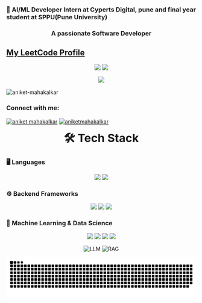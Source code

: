 <h3 align="left">👋 AI/ML Developer Intern at Cyperts Digital, pune and final year student at SPPU(Pune University)</h3>
<h3 align="center">A passionate Software Developer</h3>

## [My LeetCode Profile](https://leetcode.com/mahakalkaraniket001/)

<p align="center">
<img src="https://assets.leetcode.com/static_assets/others/2550.gif" width="150">
<img src="https://assets.leetcode.com/static_assets/others/Introduction_to_Pandas.gif" width="150">
<p>

<p align="center">
  <img src="https://leetcard.jacoblin.cool/mahakalkaraniket001?ext=heatmap">
</p>




<p align="left"> <img src="https://komarev.com/ghpvc/?username=aniket-mahakalkar&label=Profile%20views&color=0e75b6&style=flat" alt="aniket-mahakalkar" /> </p>



<h3 align="left">Connect with me:</h3>
<p align="left">
<a href="https://www.linkedin.com/in/aniket-mahakalkar-b9961733a/" target="blank"><img align="center" src="https://raw.githubusercontent.com/rahuldkjain/github-profile-readme-generator/master/src/images/icons/Social/linked-in-alt.svg" alt="aniket mahakalkar" height="30" width="40" /></a>
<a href="https://kaggle.com/aniketmahakalkar" target="blank"><img align="center" src="https://raw.githubusercontent.com/rahuldkjain/github-profile-readme-generator/master/src/images/icons/Social/kaggle.svg" alt="aniketmahakalkar" height="30" width="40" /></a>
</p>

<p align="center">


<p align="center">
  <strong style="font-size: 30px;">🛠️ Tech Stack</strong>
  
</p>


### 🖥️ Languages



  
<p align="center">
  <img src="https://cdn.jsdelivr.net/gh/devicons/devicon/icons/python/python-original.svg" width="60">
  <img src="https://cdn.jsdelivr.net/gh/devicons/devicon/icons/javascript/javascript-original.svg" width="60">
</p>

### ⚙️ Backend Frameworks
<p align="center">
  <img src="https://cdn.jsdelivr.net/gh/devicons/devicon/icons/django/django-plain.svg" width="70">
  <img src="https://cdn.jsdelivr.net/gh/devicons/devicon/icons/flask/flask-original.svg" width="70">
  <img src="https://cdn.jsdelivr.net/gh/devicons/devicon/icons/fastapi/fastapi-original.svg" width="70">
</p>

### 🤖 Machine Learning & Data Science
<p align="center">
  <img src="https://cdn.jsdelivr.net/gh/devicons/devicon/icons/tensorflow/tensorflow-original.svg" width="70">
  <img src="https://cdn.jsdelivr.net/gh/devicons/devicon/icons/pytorch/pytorch-original.svg" width="70">
  <img src="https://cdn.jsdelivr.net/gh/devicons/devicon/icons/numpy/numpy-original.svg" width="70">
  <img src="https://cdn.jsdelivr.net/gh/devicons/devicon/icons/pandas/pandas-original.svg" width="70">
  
</p>
<p align="center">
  <img src="https://upload.wikimedia.org/wikipedia/commons/0/04/ChatGPT_logo.svg" width="70" alt="LLM">
  <img src="https://upload.wikimedia.org/wikipedia/commons/thumb/8/80/FAISS_logo.png/320px-FAISS_logo.png" width="70" alt="RAG">
</p>

<div align="center">
<img src="https://raw.githubusercontent.com/platane/snk/output/github-contribution-grid-snake-dark.svg" alt="Snake animation" />
</div>


